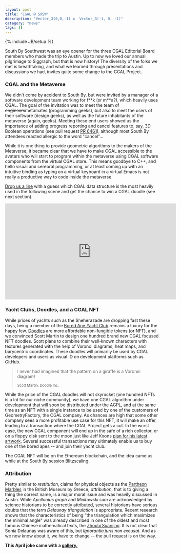 ```yaml
---
layout: post
title: "CGAL @ SXSW"
description: "Vector_3(0,0,-1) x  Vector_3(-1, 0, -1)"
category: "news"
tags: []
---
```

{% include JB/setup %}

<p>South By Southwest was an eye opener for the three CGAL Editorial Board members who made the trip to Austin. Up to now we loved our annual pilgrimage to Siggraph, but that is now history! The diversity of the folks we met is breathtaking, and what we learned through presentations and discussions we had, invites quite some change to the CGAL Project.</p>

<h3>CGAL and the Metaverse</h3>

<p>We didn't come by accident to South By, but were invited by a manager of a software development team working for f**k (or m**a?), which heavily uses CGAL.
The goal of the invitation was to meet the team of <s>engineers</s>metamates (programming geeks), but also to meet the users of their software (design geeks), as well as the future inhabitants of the metaverse (again, geeks). Meeting these end users showed us the importance of adding progress reporting and cancel features to, say, 3D Boolean operations (see pull request <a href="https://github.com/CGAL/cgal/pull/6461">PR 6461</a>), although most South By attendees reacted allergic to the word "cancel"...</p>

<p>While it is one thing to provide geometric algorithms to the makers of the Metaverse, it became clear that we have to make CGAL accessible to the avatars who will start to program within the metaverse using CGAL software components from the virtual CGAL store.
This means goodbye to C++, and hello visual and cerebral programming, or at least coming up with an intuitive binding as typing on a virtual keyboard in a virtual Emacs is not really a productive way to code inside the metaverse.</p>

<p><a href="mailto:info@cgal.org?subject=sxsw">Drop us a line</a> with a guess which CGAL data structure is the most heavily used in the following scene and get the chance to win a CGAL doodle (see next section).</p>

<iframe width="560" height="315" src="https://www.youtube.com/embed/VizvZM05fnc" title="YouTube video player" frameborder="0" allow="accelerometer; autoplay; clipboard-write; encrypted-media; gyroscope; picture-in-picture" allowfullscreen></iframe>

<br>
<h3>Yacht Clubs, Doodles, and a CGAL NFT</h3>

<p> While prices of yachts such as the Sheherazade are dropping fast these days, being a member of the <a href="https://boredapeyachtclub.com/#/home">Bored Ape Yacht Club</a> remains a luxury for the happy few. <a href="https://doodles.app/">Doodles</a> are more affordable non-fungible tokens (or NFT), and we convinced Scott Martin to design one hundred brand new CGAL focused NFT doodles.
Scott plans to combine their well-known characters with textures generated with the help of Voronoi diagrams, heat maps, and barycentric coordinates. These doodles will primarily be used by CGAL developers and users as visual ID on development platforms such as GitHub.</p>

<blockquote>
<p>I never had imagined that the pattern on a giraffe is a Voronoi diagram!</p>
 <p><small>Scott Martin, Doodle Inc.</small></p>
</blockquote>

<p>While the price of the CGAL doodles will not skyrocket (one hundred NFTs is a lot for our niche community), we have one CGAL algorithm under development that will soon be distributed under the AGPL, and at the same time as an NFT with a single instance to be used by one of the customers of GeometryFactory, the CGAL company. As chances are high that some other company sees a more profitable use case for this NFT, it will make an offer, leading to a transaction where the CGAL Project gets a cut. In the worst case, the new CGAL component will end up in the safe of a rich collector, or on a floppy disk sent to the moon just like Jeff Koons <a href="https://www.artnews.com/art-news/news/jeff-koons-nft-1234623176/">plan for his latest artwork</a>. Several successful transactions  may ultimately enable us to buy one of the bored apes -- and join their yacht club.

<p>The CGAL NFT will be on the Ethereum blockchain, and the idea came us while at the South By session <a href="https://schedule.sxsw.com/2022/events/PP116975">Blitzscaling</a>.</p>

<h3>Attribution</h3>

<p>Pretty similar to <i>restitution</i>, claims for physical objects as the <a
href="https://www.theguardian.com/commentisfree/2022/feb/05/parthenon-marbles-greece-restitution">Partheon Marbles</a> in the British Museum by Greece, <i>attribution</i>, that is to giving a thing the correct name, is a major moral issue and was heavily discussed in Austin.
While <I>Apollonius graph</I> and <I>Minkowski sum</I> are acknowledged by
science historians to be correctly attributed, several historians have
serious doubts that the term <I>Delaunay triangulation</I> is appropriate. Recent research shows that the characteristics of being "the triangulation which maximizes the minimal angle" was already described in one of the oldest and most famous Chinese mathematical texts, the <a href="https://en.wikipedia.org/wiki/Zhoubi_Suanjing">Zhoubi Suanjing</a>.
It is not clear that Sonia Delaunay was aware of this, but <I>Ignorantia juris non excusat</I>. And as we now know about it, we have to change -- the pull request is on the way.</p>


<p><b>This April joke came with a <a href="{{ site.baseurl }}/April22/index.html">gallery.</a></b></p>
